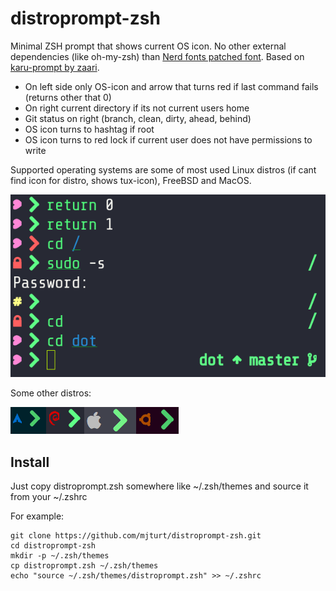 # distroprompt-zsh
Minimal ZSH prompt that shows current OS icon. No other external dependencies (like oh-my-zsh) than [Nerd fonts patched font](https://github.com/ryanoasis/nerd-fonts). Based on [karu-prompt by zaari](https://gitlab.com/timosaarinen/karu).
* On left side only OS-icon and arrow that turns red if last command fails (returns other that 0)
* On right current directory if its not current users home
* Git status on right (branch, clean, dirty, ahead, behind)
* OS icon turns to hashtag if root
* OS icon turns to red lock if current user does not have permissions to write

Supported operating systems are some of most used Linux distros (if cant find icon for distro, shows tux-icon), FreeBSD and MacOS.

![distroprompt](/screenshots/distroprompt.png)

Some other distros:

![distroprompt distros](/screenshots/distroprompt-distros.png)

## Install
Just copy distroprompt.zsh somewhere like ~/.zsh/themes and source it from your ~/.zshrc

For example:
```
git clone https://github.com/mjturt/distroprompt-zsh.git
cd distroprompt-zsh
mkdir -p ~/.zsh/themes
cp distroprompt.zsh ~/.zsh/themes
echo "source ~/.zsh/themes/distroprompt.zsh" >> ~/.zshrc
```
